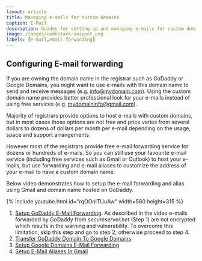 ```yaml
---
layout: article
title: Managing e-mails for custom domains
caption: E-Mail
description: Guides for setting up and managing e-mails for custom domains (e.g. configuring forwarding of e-mails or using hosted options)
image: /images/codestack-snippet.png
labels: [e-mail,email forwarding]
---
```

## Configuring E-mail forwarding

If you are owning the domain name in the registrar such as GoDaddy or Google Domains, you might want to use e-mails with this domain name to send and receive messages (e.g. info@mydomain.com). Using the custom domain name provides better professional look for your e-mails instead of using free services (e.g. mydomaininfo@gmail.com).

Majority of registrars provide options to host e-mails with custom domains, but in most cases those options are not free and price varies from several dollars to dozens of dollars per month per e-mail depending on the usage, space and support arrangements.

However most of the registrars provide free e-mail forwarding service for dozens or hundreds of e-mails. So you can still use your favourite e-mail service (including free services such as Gmail or Outlook) to host your e-mails, but use forwarding and e-mail aliases to customize the address of your e-mail to have a custom domain name.

Below video demonstrates how to setup the e-mail forwarding and alias using Gmail and domain name hosted on GoDaddy.

{% include youtube.html id="rqOOnlTUuAw" width=560 height=315 %}

1. [Setup GoDaddy E-Mail Forwarding](godaddy-email-forwarding). As described in the video e-mails forwarded by GoDaddy from *secureserver.net* (Step 1) are not encrypted which results in the warning and vulnerability. To overcome this limitation, skip this step and go to step 2, otherwise proceed to step 4.
1. [Transfer GoDaddy Domain To Google Domains](transfer-godaddy-domain-to-googledomains)
1. [Setup Google Domains E-Mail Forwarding](googledomains-email-forwarding)
1. [Setup E-Mail Aliases In Gmail](setup-gmail-email-aliases)